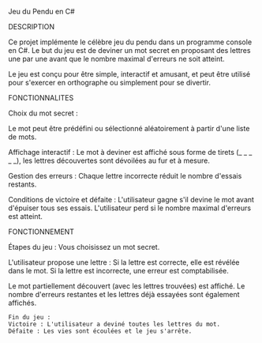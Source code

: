 Jeu du Pendu en C#

DESCRIPTION

Ce projet implémente le célèbre jeu du pendu dans un programme console en C#. Le but du jeu est de deviner un mot secret en proposant des lettres une par une avant que le nombre maximal d'erreurs ne soit atteint.

Le jeu est conçu pour être simple, interactif et amusant, et peut être utilisé pour s'exercer en orthographe ou simplement pour se divertir.

FONCTIONNALITES

Choix du mot secret :

Le mot peut être prédéfini ou sélectionné aléatoirement à partir d'une liste de mots.

Affichage interactif :
Le mot à deviner est affiché sous forme de tirets (_ _ _ _ _), les lettres découvertes sont dévoilées au fur et à mesure.

Gestion des erreurs :
Chaque lettre incorrecte réduit le nombre d'essais restants.

Conditions de victoire et défaite :
L'utilisateur gagne s'il devine le mot avant d'épuiser tous ses essais.
L'utilisateur perd si le nombre maximal d'erreurs est atteint.

FONCTIONNEMENT

Étapes du jeu :
Vous choisissez un mot secret.
 
L'utilisateur propose une lettre : 
Si la lettre est correcte, elle est révélée dans le mot.
Si la lettre est incorrecte, une erreur est comptabilisée.
        
Le mot partiellement découvert (avec les lettres trouvées) est affiché.
Le nombre d'erreurs restantes et les lettres déjà essayées sont également affichés.

    Fin du jeu :
    Victoire : L'utilisateur a deviné toutes les lettres du mot.
    Défaite : Les vies sont écoulées et le jeu s'arrête.
